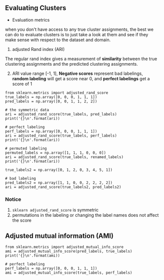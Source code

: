 
## Evaluating Clusters

* Evaluation metrics

when you don't have access to any true cluster assignments, the best we can do to evaluate clusters is to just take a look at them and see if they make sense with respect to the dataset and domain.

1. adjusted Rand index (ARI)

The regular rand index gives a measurement of **similarity** between the true clustering assignments and the predicted clustering assignments.

2. ARI value range [-1, 1], **Negative scores** represent bad labelings, **random labeling** will get a score near 0, and **perfect labelings** get a score of 1


```
from sklearn.metrics import adjusted_rand_score
true_labels = np.array([0, 0, 0, 1, 1, 1])
pred_labels = np.array([0, 0, 1, 1, 2, 2])

# the symmetric data
ari = adjusted_rand_score(true_labels, pred_labels)
print('{}\n'.format(ari))

# perfect labeling
perf_labels = np.array([0, 0, 0, 1, 1, 1])
ari = adjusted_rand_score(true_labels, perf_labels)
print('{}\n'.format(ari))

# permuted labeling
permuted_labels = np.array([1, 1, 1, 0, 0, 0])
ari = adjusted_rand_score(true_labels, renamed_labels)
print('{}\n'.format(ari))

true_labels2 = np.array([0, 1, 2, 0, 3, 4, 5, 1])

# bad labeling
pred_labels2 = np.array([1, 1, 0, 0, 2, 2, 2, 2])
ari = adjusted_rand_score(true_labels2, pred_labels2)
```

### Notice
1. `sklearn adjusted_rand_score` is symmetric
2. permutations in the labeling or changing the label names does not affect the score

## Adjusted mutual information (AMI)

```
from sklearn.metrics import adjusted_mutual_info_score
ami = adjusted_mutual_info_score(pred_labels, true_labels)
print('{}\n'.format(ami))

# perfect labeling
perf_labels = np.array([0, 0, 0, 1, 1, 1])
ami = adjusted_mutual_info_score(true_labels, perf_labels)
```